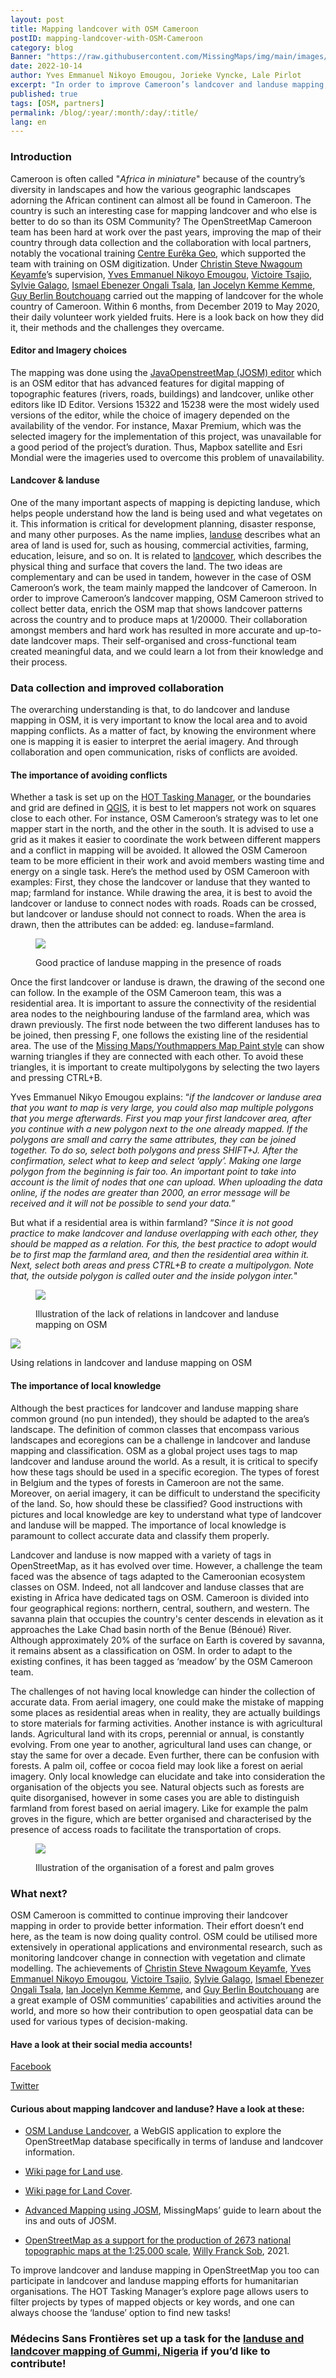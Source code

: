 ```yaml
---
layout: post
title: Mapping landcover with OSM Cameroon 
postID: mapping-landcover-with-OSM-Cameroon
category: blog
Banner: "https://raw.githubusercontent.com/MissingMaps/img/main/images/missingmaps-blog-20221012-banner.png"
date: 2022-10-14
author: Yves Emmanuel Nikoyo Emougou, Jorieke Vyncke, Lale Pirlot 
excerpt: "In order to improve Cameroon’s landcover and landuse mapping, OSM Cameroon strived to collect better data and enrich the OSM map that shows landcover patterns across the country." 
published: true
tags: [OSM, partners]
permalink: /blog/:year/:month/:day/:title/
lang: en
---
```



### Introduction
Cameroon is often called "*Africa in miniature*" because of the country’s diversity in landscapes and how the various geographic landscapes adorning the African continent can almost all be found in Cameroon. The country is such an interesting case for mapping landcover and who else is better to do so than its OSM Community?
The OpenStreetMap Cameroon team has been hard at work over the past years, improving the map of their country through data collection and the collaboration with local partners, notably the vocational training [Centre Eurêka Geo](http://eurekageo.space/), which supported the team with training on OSM digitization. Under [Christin Steve Nwagoum Keyamfe](https://www.openstreetmap.org/user/Steveeen)’s supervision, [Yves Emmanuel Nikoyo Emougou](https://www.openstreetmap.org/user/NIKOYO%20EMOUGOU%20Yves%20Emmanuel), [Victoire Tsajio](https://www.openstreetmap.org/user/victoire%20Tsajio), [Sylvie Galago](https://www.openstreetmap.org/user/Sylvie%20GALAGO), [Ismael Ebenezer Ongali Tsala](https://www.openstreetmap.org/user/ongalisma),  [Ian Jocelyn Kemme Kemme](https://www.openstreetmap.org/user/Le%20Mago), [Guy Berlin Boutchouang](https://www.openstreetmap.org/user/Guy%20Berlin%20Boutchouang)  carried out the mapping of landcover for the whole country of Cameroon. Within 6 months, from December 2019 to May 2020, their daily volunteer work yielded fruits. Here is a look back on how they did it, their methods and the challenges they overcame. 
#### Editor and Imagery choices
The mapping was done using the [JavaOpenstreetMap (JOSM) editor](https://josm.openstreetmap.de/) which is an OSM editor that has advanced features for digital mapping of topographic features (rivers, roads, buildings) and landcover, unlike other editors like ID Editor. Versions 15322 and 15238 were the most widely used versions of the editor, while the choice of imagery depended on the availability of the vendor. For instance, Maxar Premium, which was the selected imagery for the implementation of this project, was unavailable for a good period of the project’s duration. Thus, Mapbox satellite and Esri Mondial were the imageries used to overcome this problem of unavailability.
#### Landcover & landuse
One of the many important aspects of mapping is depicting landuse, which helps people understand how the land is being used and what vegetates on it. This information is critical for development planning, disaster response, and many other purposes. As the name implies, [landuse](https://www.google.com/url?q=https://wiki.openstreetmap.org/wiki/Land_use&sa=D&source=docs&ust=1665498066836565&usg=AOvVaw3Iir-sOXoql5spmP6eTNHV) describes what an area of land is used for, such as housing, commercial activities, farming, education, leisure, and so on. It is related to [landcover](https://www.google.com/url?q=https://wiki.openstreetmap.org/wiki/Landcover&sa=D&source=docs&ust=1665498066837017&usg=AOvVaw18x3tMn82uw7sg0lz3wdG5), which describes the physical thing and surface that covers the land. The two ideas are complementary and can be used in tandem, however in the case of OSM Cameroon’s work, the team mainly mapped the landcover of Cameroon. 
In order to improve Cameroon’s landcover mapping, OSM Cameroon strived to collect better data,  enrich the OSM map that shows landcover patterns across the country and to produce maps at 1/20000. Their collaboration amongst members and hard work has resulted in more accurate and up-to-date landcover maps. Their self-organised and cross-functional team created meaningful data, and we could learn a lot from their knowledge and their process.
### Data collection and improved collaboration 
The overarching understanding is that, to do landcover and landuse mapping in OSM, it is very important to know the local area and to avoid mapping conflicts. As a matter of fact, by knowing the environment where one is mapping it is easier to interpret the aerial imagery. And through collaboration and open communication, risks of conflicts are avoided. 
#### The importance of avoiding conflicts 
Whether a task is set up on the [HOT Tasking Manager](https://tasks.hotosm.org/), or the boundaries and grid are defined in [QGIS](https://www.qgis.org/en/site/), it is best to let mappers not work on squares close to each other. For instance, OSM Cameroon’s strategy was to let one mapper start in the north, and the other in the south. It is advised to use a grid as it makes it easier to coordinate the work between different mappers and a conflict in mapping will be avoided. It allowed the OSM Cameroon team to be more efficient in their work and avoid members wasting time and energy on a single task.
Here’s the method used by OSM Cameroon with examples: First, they chose the landcover or landuse that they wanted to map; farmland for instance. While drawing the area, it is best to avoid the landcover or landuse to connect nodes with roads. Roads can be crossed, but landcover or landuse should not connect to roads. When the area is drawn, then the attributes can be added: eg. landuse=farmland.

<figure> 
<img
src="https://raw.githubusercontent.com/MissingMaps/img/main/images/missingmaps-blog-20221012-cp1-presenceofroads.png"> <p class="caption">Good practice of landuse mapping in the presence of roads</p> 
</figure>

Once the first landcover or landuse is drawn, the drawing of the second one can follow. In the example of the OSM Cameroon team, this was a residential area. It is important to assure the connectivity of the residential area nodes to the neighbouring landuse of the farmland area, which was drawn previously. The first node between the two different landuses has to be joined, then pressing F, one follows the existing line of the residential area. The use of the [Missing Maps/Youthmappers Map Paint style](https://github.com/MissingMaps/josm_styles/archive/master.zip) can show warning triangles if they are connected with each other. To avoid these triangles, it is important to create multipolygons by selecting the two layers and pressing CTRL+B.

Yves Emmanuel Nikyo Emougou explains:  “*if the landcover or landuse area that you want to map is very large, you could also map multiple polygons that you merge afterwards. First you map your first landcover area, after you continue with a new polygon next to the one already mapped. If the polygons are small and carry the same attributes, they can be joined together. To do so, select both polygons and press SHIFT+J. After the confirmation, select what to keep and select ‘apply’. Making one large polygon from the beginning is fair too. An important point to take into account is the limit of nodes that one can upload. When uploading the data online, if the nodes are greater than 2000, an error message will be received and it will not be possible to send your data.*”

But what if a residential area is within farmland? “*Since it is not good practice to make landcover and landuse overlapping with each other, they should be mapped as a relation. For this, the best practice to adopt would be to first map the farmland area, and then the residential area within it. Next, select both areas and press CTRL+B to create a multipolygon. Note that, the outside polygon is called outer and the inside polygon inter.*" 

<figure> 
<img
src="https://raw.githubusercontent.com/MissingMaps/img/main/images/missingmaps-blog-20221012-cp2-lackofrelations.png"> <p class="caption">Illustration of the lack of relations in landcover and landuse mapping on OSM</p> 
</figure>

<img
src="https://raw.githubusercontent.com/MissingMaps/img/main/images/missingmaps-blog-20221012-cp3-usingrelations.png"> <p class="caption">Using relations in landcover and landuse mapping on OSM</p> 
</figure>

#### The importance of local knowledge 
Although the best practices for landcover and landuse mapping share common ground (no pun intended), they should be adapted to the area’s landscape. The definition of common classes that encompass various landscapes and ecoregions can be a challenge in landcover and landuse mapping and classification. OSM as a global project uses tags to map landcover and landuse around the world. As a result, it is critical to specify how these tags should be used in a specific ecoregion. The types of forest in Belgium and the types of forests in Cameroon are not the same. Moreover, on aerial imagery, it can be difficult to understand the specificity of the land. So, how should these be classified? Good instructions with pictures and local knowledge are key to understand what type of landcover and landuse will be mapped. The importance of local knowledge is paramount to collect accurate data and classify them properly. 

Landcover and landuse is now mapped with a variety of tags in OpenStreetMap, as it has evolved over time. However, a challenge the team faced was the absence of tags adapted to the Cameroonian ecosystem classes on OSM. Indeed, not all landcover and landuse classes that are existing in Africa have dedicated tags on OSM. Cameroon is divided into four geographical regions: northern, central, southern, and western. The savanna plain that occupies the country's center descends in elevation as it approaches the Lake Chad basin north of the Benue (Bénoué) River. Although approximately 20% of the surface on Earth is covered by savanna, it remains absent as a classification on OSM. In order to adapt to the existing confines, it has been tagged as ‘meadow’ by the OSM Cameroon team.

The challenges of not having local knowledge can hinder the collection of accurate data. From aerial imagery, one could make the mistake of mapping some places as residential areas when in reality, they are actually buildings to store materials for farming activities. Another instance is with agricultural lands. Agricultural land with its crops, perennial or annual, is constantly evolving. From one year to another, agricultural land uses can change, or stay the same for over a decade. Even further, there can be confusion with forests. A palm oil, coffee or cocoa field may look like a forest on aerial imagery. Only local knowledge can elucidate and take into consideration the organisation of the objects you see. Natural objects such as forests are quite disorganised, however in some cases you are able to distinguish farmland from forest based on aerial imagery. Like for example  the palm groves in the figure, which are better organised and characterised by the presence of access roads to facilitate the transportation of crops. 

<figure> 
<img
src="https://raw.githubusercontent.com/MissingMaps/img/main/images/missingmaps-blog-20221012-cp4-landcoverorganisation-eng.png"> <p class="caption">Illustration of the organisation of a forest and palm groves</p> 
</figure>

### What next?
OSM Cameroon is committed to continue improving their landcover mapping in order to provide better information. Their effort doesn’t end here, as the team is now doing quality control. OSM could be utilised more extensively in operational applications and environmental research, such as monitoring landcover change in connection with vegetation and climate modelling. The achievements of [Christin Steve Nwagoum Keyamfe](https://www.openstreetmap.org/user/Steveeen), [Yves Emmanuel Nikoyo Emougou](https://www.openstreetmap.org/user/NIKOYO%20EMOUGOU%20Yves%20Emmanuel), [Victoire Tsajio](https://www.openstreetmap.org/user/victoire%20Tsajio), [Sylvie Galago](https://www.openstreetmap.org/user/Sylvie%20GALAGO), [Ismael Ebenezer Ongali Tsala](https://www.openstreetmap.org/user/ongalisma),  [Ian Jocelyn Kemme Kemme](https://www.openstreetmap.org/user/Le%20Mago), and [Guy Berlin Boutchouang](https://www.openstreetmap.org/user/Guy%20Berlin%20Boutchouang) are a great example of OSM communities’ capabilities and activities around the world, and more so how their contribution to open geospatial data can be used for various types of decision-making.
#### Have a look at their social media accounts! 
[Facebook](https://www.facebook.com/OpenStreetMap-Cameroun-799439470157013/)

[Twitter](https://twitter.com/OSMCameroun)

#### Curious about mapping landcover and landuse? Have a look at these:
- [OSM Landuse Landcover](https://osmlanduse.org/), a WebGIS application to explore the OpenStreetMap database specifically in terms of landuse and landcover information.

- [Wiki page for Land use](https://wiki.openstreetmap.org/wiki/Land_use).

- [Wiki page for Land Cover](https://wiki.openstreetmap.org/wiki/Landcover).

- [Advanced Mapping using JOSM](https://www.missingmaps.org/assets/downloads/JOSM_Advanced_Mapping_EN.pdf), MissingMaps’ guide to learn about the ins and outs of JOSM.

- [OpenStreetMap as a support for the production of 2673 national topographic maps at the 1:25,000 scale](https://www.linkedin.com/pulse/openstreetmap-comme-support-%C3%A0-la-production-de-2673-coupures-sob/), [Willy Franck Sob](https://www.hotosm.org/people/willy-franck-sob/), 2021. 

To improve landcover and landuse mapping in OpenStreetMap you too can participate in landcover and landuse mapping efforts for humanitarian organisations. The HOT Tasking Manager’s explore page allows users to filter projects by types of mapped objects or key words, and one can always choose the ‘landuse’ option to find new tasks! 

### Médecins Sans Frontières set up a task for the [landuse and landcover mapping of Gummi, Nigeria](https://tasks.hotosm.org/projects/13625/) if you’d like to contribute!

